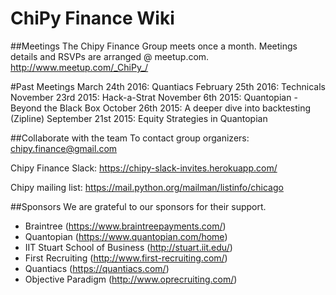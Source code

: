 # ChiPy Finance Wiki

##Meetings
The Chipy Finance Group meets once a month. Meetings details and RSVPs are arranged @ meetup.com.
http://www.meetup.com/_ChiPy_/

#Past Meetings
March 24th 2016: Quantiacs
February 25th 2016: Technicals
November 23rd 2015: Hack-a-Strat
November 6th 2015: Quantopian - Beyond the Black Box
October 26th 2015: A deeper dive into backtesting (Zipline)
September 21st 2015: Equity Strategies in Quantopian

##Collaborate with the team
To contact group organizers: chipy.finance@gmail.com

Chipy Finance Slack: 
https://chipy-slack-invites.herokuapp.com/

Chipy mailing list: 
https://mail.python.org/mailman/listinfo/chicago

##Sponsors
We are grateful to our sponsors for their support.

- Braintree (https://www.braintreepayments.com/)
- Quantopian (https://www.quantopian.com/home)
- IIT Stuart School of Business (http://stuart.iit.edu/)
- First Recruiting (http://www.first-recruiting.com/)
- Quantiacs (https://quantiacs.com/)
- Objective Paradigm (http://www.oprecruiting.com/)




